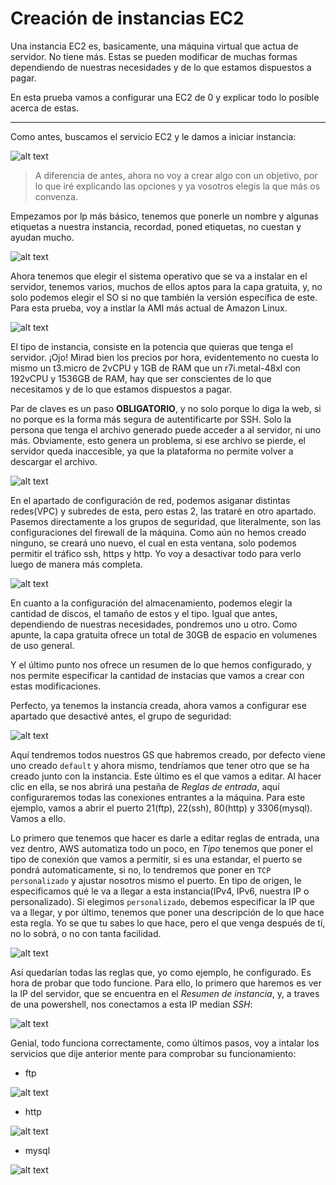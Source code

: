 # Creación de instancias EC2

Una instancia EC2 es, basicamente, una máquina virtual que actua de servidor. No tiene más. Estas se pueden modificar de muchas formas dependiendo de nuestras necesidades y de lo que estamos dispuestos a pagar.

En esta prueba vamos a configurar una EC2 de 0 y explicar todo lo posible acerca de estas.

---

Como antes, buscamos el servicio EC2 y le damos a iniciar instancia:

![alt text](img/image.png)

> A diferencia de antes, ahora no voy a crear algo con un objetivo, por lo que iré explicando las opciones y ya vosotros elegis la que más os convenza.

Empezamos por lp más básico, tenemos que ponerle un nombre y algunas etiquetas a nuestra instancia, recordad, poned etiquetas, no cuestan y ayudan mucho.

![alt text](img/image-1.png)

Ahora tenemos que elegir el sistema operativo que se va a instalar en el servidor, tenemos varios, muchos de ellos aptos para la capa gratuita, y, no solo podemos elegir el SO si no que también la versión específica de este.
Para esta prueba, voy a instlar la AMI más actual de Amazon Linux.

![alt text](img/image-2.png)

El tipo de instancia, consiste en la potencia que quieras que tenga el servidor. ¡Ojo! Mirad bien los precios por hora, evidentemento no cuesta lo mismo un t3.micro de 2vCPU y 1GB de RAM que un r7i.metal-48xl con 192vCPU y 1536GB de RAM, hay que ser conscientes de lo que necesitamos y de lo que estamos dispuestos a pagar.

Par de claves es un paso **OBLIGATORIO**, y no solo porque lo diga la web, si no porque es la forma más segura de autentificarte por SSH. Solo la persona que tenga el archivo generado puede acceder a al servidor, ni uno más. Obviamente, esto genera un problema, si ese archivo se pierde, el servidor queda inaccesible, ya que la plataforma no permite volver a descargar el archivo.

![alt text](img/image-3.png)

En el apartado de configuración de red, podemos asiganar distintas redes(VPC) y subredes de esta, pero estas 2, las trataré en otro apartado. Pasemos directamente a los grupos de seguridad, que literalmente, son las configuraciones del firewall de la máquina. Como aún no hemos creado ninguno, se creará uno nuevo, el cual en esta ventana, solo podemos permitir el tráfico ssh, https y http. Yo voy a desactivar todo para verlo luego de manera más completa.

![alt text](img/image-4.png)

En cuanto a la configuración del almacenamiento, podemos elegir la cantidad de discos, el tamaño de estos y el tipo. Igual que antes, dependiendo de nuestras necesidades, pondremos uno u otro. Como apunte, la capa gratuita ofrece un total de 30GB de espacio en volumenes de uso general.

Y el último punto nos ofrece un resumen de lo que hemos configurado, y nos permite especificar la cantidad de instacias que vamos a crear con estas modificaciones.

Perfecto, ya tenemos la instancia creada, ahora vamos a configurar ese apartado que desactivé antes, el grupo de seguridad:

![alt text](img/image-5.png)

Aquí tendremos todos nuestros GS que habremos creado, por defecto viene uno creado `default` y ahora mismo, tendríamos que tener otro que se ha creado junto con la instancia. Este último es el que vamos a editar. Al hacer clic en ella, se nos abrirá una pestaña de _Reglas de entrada_, aquí configuraremos todas las conexiones entrantes a la máquina. Para este ejemplo, vamos a abrir el puerto 21(ftp), 22(ssh), 80(http) y 3306(mysql). Vamos a ello.

Lo primero que tenemos que hacer es darle a editar reglas de entrada, una vez dentro, AWS automatiza todo un poco, en _Tipo_ tenemos que poner el tipo de conexión que vamos a permitir, si es una estandar, el puerto se pondrá automaticamente, si no, lo tendremos que poner en `TCP personalizado` y ajustar nosotros mismo el puerto. En tipo de origen, le especificamos qué le va a llegar a esta instancia(IPv4, IPv6, nuestra IP o personalizado). Si elegimos `personalizado`, debemos especificar la IP que va a llegar, y por último, tenemos que poner una descripción de lo que hace esta regla. Yo se que tu sabes lo que hace, pero el que venga después de tí, no lo sobrá, o no con tanta facilidad.

![alt text](img/image-6.png)

Así quedarían todas las reglas que, yo como ejemplo, he configurado. Es hora de probar que todo funcione. Para ello, lo primero que haremos es ver la IP del servidor, que se encuentra en el _Resumen de instancia_, y, a traves de una powershell, nos conectamos a esta IP median _SSH_:

![alt text](img/image-7.png)

Genial, todo funciona correctamente, como últimos pasos, voy a intalar los servicios que dije anterior mente para comprobar su funcionamiento:

- ftp

![alt text](img/image-10.png)

- http

![alt text](img/image-8.png)

- mysql

![alt text](img/image-9.png)